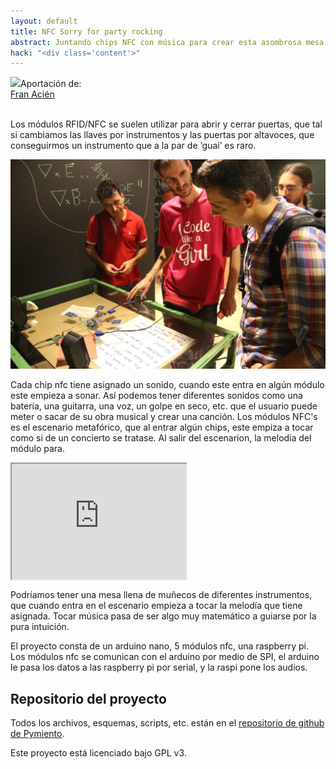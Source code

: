 ```yaml
---
layout: default
title: NFC Sorry for party rocking
abstract: Juntando chips NFC con música para crear esta asombrosa mesa de mezclas que te dejará indiferente
hack: "<div class='content'>"
---
```


<div class="reference"><a href="../../people/francisco-acien.html"><img src="../../people/fran.jpg"></a>Aportación de:<br><a href="../../people/francisco-acien.html">Fran Acién</a></div>
<br>

Los módulos RFID/NFC se suelen utilizar para abrir y cerrar puertas, que tal si cambiamos las llaves por instrumentos y las puertas por altavoces, que conseguirmos un instrumento que a la par de ‘guai’ es raro.

![Mesa](NFCSorryForPartyRocking.jpg)

Cada chip nfc tiene asignado un sonido, cuando este entra en algún módulo este empieza a sonar. Así podemos tener diferentes sonidos como una batería, una guitarra, una voz, un golpe en seco, etc. que el usuario puede meter o sacar de su obra musical y crear una canción. Los módulos NFC's es el escenario metafórico, que al entrar algún chips, este empiza a tocar como si de un concierto se tratase. Al salir del escenarion, la melodía del módulo para.

 <iframe width="279" height="185" align="center" src="https://www.youtube.com/embed/0RvY7xLZidY" allowfullscreen></iframe><br>

Podríamos tener una mesa llena de muñecos de diferentes instrumentos, que cuando entra en el escenario empieza a tocar la melodía que tiene asignada. Tocar música pasa de ser algo muy matemático a guiarse por la pura intuición.

El proyecto consta de un arduino nano, 5 módulos nfc, una raspberry pi. Los módulos nfc se comunican con el arduino por medio de SPI, el arduino le pasa los datos a las raspberry pi por serial, y la raspi pone los audios.

## Repositorio del proyecto

Todos los archivos, esquemas, scripts, etc. están en el [repositorio de github de Pymiento](https://github.com/PymientoProject/MusicaFiguras).

Este proyecto está licenciado bajo GPL v3.


